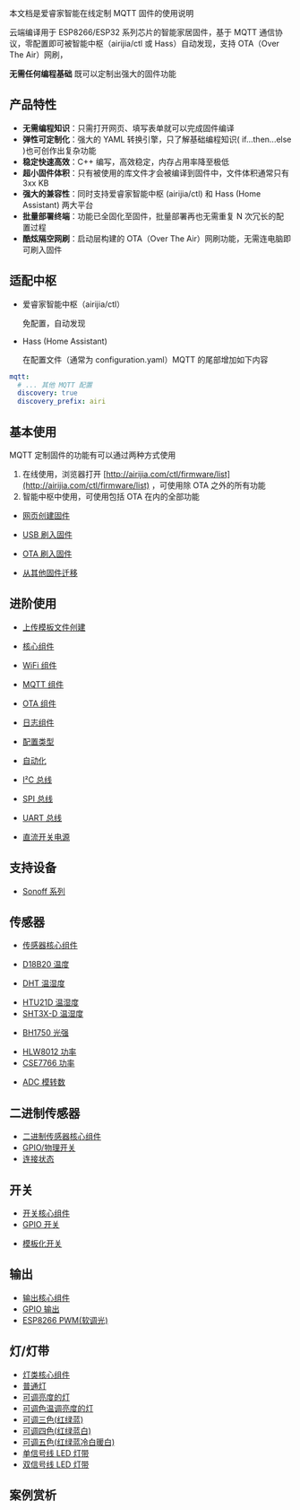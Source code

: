 本文档是爱睿家智能在线定制 MQTT 固件的使用说明

云端编译用于 ESP8266/ESP32 系列芯片的智能家居固件，基于 MQTT 通信协议，零配置即可被智能中枢（airijia/ctl 或 Hass）自动发现，支持 OTA（Over The Air）网刷，

**无需任何编程基础** 既可以定制出强大的固件功能


## 产品特性

- **无需编程知识**：只需打开网页、填写表单就可以完成固件编译
- **弹性可定制化**：强大的 YAML 转换引擎，只了解基础编程知识( if...then...else )也可创作出复杂功能
- **稳定快速高效**：C++ 编写，高效稳定，内存占用率降至极低
- **超小固件体积**：只有被使用的库文件才会被编译到固件中，文件体积通常只有 3xx KB
- **强大的兼容性**：同时支持爱睿家智能中枢 (airijia/ctl) 和 Hass (Home Assistant) 两大平台
- **批量部署终端**：功能已全固化至固件，批量部署再也无需重复 N 次冗长的配置过程
- **酷炫隔空网刷**：启动层构建的 OTA（Over The Air）网刷功能，无需连电脑即可刷入固件

## 适配中枢

 - 爱睿家智能中枢（airijia/ctl）

    免配置，自动发现

 - Hass (Home Assistant)

   在配置文件（通常为 configuration.yaml）MQTT 的尾部增加如下内容

```yaml
mqtt:
  # ... 其他 MQTT 配置
  discovery: true
  discovery_prefix: airi
```

## 基本使用

MQTT 定制固件的功能有可以通过两种方式使用

1. 在线使用，浏览器打开 [http://airijia.com/ctl/firmware/list](http://airijia.com/ctl/firmware/list) ，可使用除 OTA 之外的所有功能
2. 智能中枢中使用，可使用包括 OTA 在内的全部功能



- [网页创建固件](mqtt/guides/form)


- [USB 刷入固件](mqtt/guides/ttl)
- [OTA 刷入固件](mqtt/guides/ota)
- [从其他固件迁移](mqtt/guides/migrate)




## 进阶使用

- [上传模板文件创建](mqtt/guides/yaml)
- [核心组件](mqtt/components/airi)
- [WiFi 组件](mqtt/components/wifi)
- [MQTT 组件](mqtt/components/mqtt)
- [OTA 组件](mqtt/components/ota)
- [日志组件](mqtt/components/logger)
- [配置类型](mqtt/guides/configuration-types)


- [自动化](mqtt/guides/automations)
- [I²C 总线](mqtt/components/i2c)
- [SPI 总线](mqtt/components/spi)
- [UART 总线](mqtt/components/uart)
- [直流开关电源](mqtt/components/power_supply)
<!-- - [睡眠模式](mqtt/components/deep_sleep) -->


## 支持设备

- [Sonoff 系列](mqtt/devices/sonoff)
 


<!-- - [ESP01/ESP01S](mqtt/devices/esp01)
- [D1 系列](mqtt/devices/d1)
- [NodeMCU ESP8266](mqtt/devices/nodemcu_esp8266)
- [NodeMCU ESP32](mqtt/devices/nodemcu_esp32)
- [ESP8266 系列通用](mqtt/devices/esp8266)
- [ESP32 系列通用](mqtt/devices/esp32) -->


## 传感器

-  [传感器核心组件](mqtt/components/sensor/)


-  [D18B20 温度](mqtt/components/sensor/dallas)
<!-- -  [MAX6675 温度](mqtt/components/sensor/dallas) -->
-  [DHT 温湿度](mqtt/components/sensor/dht)
<!-- -  [DHT12 温湿度(I²C 总线)](mqtt/components/sensor/dht) -->
<!-- -  [HDC1080 温湿度](mqtt/components/sensor/dallas) -->
-  [HTU21D 温湿度](mqtt/components/sensor/htu21d)
-  [SHT3X-D 温湿度](mqtt/components/sensor/sht3xd)


<!-- -  [MS5611 气压](mqtt/components/sensor/ms5611) -->
<!-- -  [BMP085/BMP180 温度+气压](mqtt/components/sensor/ms5611) -->
<!-- -  [BMP280 温度+气压](mqtt/components/sensor/ms5611) -->
<!-- -  [BME280 温湿度+气压](mqtt/components/sensor/ms5611) -->
<!-- -  [BME680 温湿度+气压+空气品质](mqtt/components/sensor/ms5611) -->


<!-- -  [MH-Z19 二氧化碳](mqtt/components/sensor/mhz19) -->


-  [BH1750 光强](mqtt/components/sensor/bh1750)
<!-- -  [TSL2561 光强](mqtt/components/sensor/tsl2561) -->


-  [HLW8012 功率](mqtt/components/sensor/hlw8012)
-  [CSE7766 功率](mqtt/components/sensor/cse7766)
<!-- -  [INA219 功率](mqtt/components/sensor/ms5611) -->
<!-- -  [INA3221 功率](mqtt/components/sensor/ms5611) -->


<!-- -  [HX711 压力](mqtt/components/sensor/ms5611) -->
<!-- -  [TCS34725 颜色识别](mqtt/components/sensor/ms5611) -->
<!-- -  [HMC5883L 罗盘](mqtt/components/sensor/ms5611) -->
<!-- -  [MPU6050  陀螺仪](mqtt/components/sensor/ms5611) -->
<!-- -  [超声波测距](mqtt/components/sensor/ms5611) -->


- [ADC 模转数](mqtt/components/sensor/adc)

<!--   [ads1115 模转数](mqtt/components/sensor/ads1115)
-  [占空比](mqtt/components/sensor/adc)
-  [霍尔效应(ESP32)](mqtt/components/sensor/adc)
-  [脉冲计数](mqtt/components/sensor/ms5611)
-  [旋转编码器](mqtt/components/sensor/ms5611)


-  [软件逻辑传感器](mqtt/components/light/)
-  [运行时间](mqtt/components/light/)
-  [WiFi 信号强度](mqtt/components/light/) -->


## 二进制传感器

-  [二进制传感器核心组件](mqtt/components/binary_sensor/)
-  [GPIO/物理开关](mqtt/components/binary_sensor/gpio)
-  [连接状态](mqtt/components/binary_sensor/status)

## 开关

-  [开关核心组件](mqtt/components/switch/)
-  [GPIO 开关](mqtt/components/switch/gpio)
<!-- -  [红外发射器](mqtt/components/switch/) -->
<!-- -  [输出(Output)拟态开关](mqtt/components/switch/) -->
-  [模板化开关](mqtt/components/switch/template)
<!-- -  [UART 指令开关](mqtt/components/switch/) -->





## 输出

-  [输出核心组件](mqtt/components/output/)
-  [GPIO 输出](mqtt/components/output/gpio)
-  [ESP8266 PWM(软调光)](mqtt/components/output/esp8266_pwm)
<!-- -  [ESP32 LEDC(硬调光)](mqtt/components/output/ledc) -->
<!-- -  [MY9231/MY9291 LED](mqtt/components/output/my9231) -->


## 灯/灯带

-  [灯类核心组件](mqtt/components/light/)
-  [普通灯](mqtt/components/light/binary)
-  [可调亮度的灯](mqtt/components/light/monochromatic)
-  [可调色温调亮度的灯](mqtt/components/light/cwww)
-  [可调三色(红绿蓝)](mqtt/components/light/rgb)
-  [可调四色(红绿蓝白)](mqtt/components/light/rgbw)
-  [可调五色(红绿蓝冷白暖白)](mqtt/components/light/rgbww)
-  [单信号线 LED 灯带](mqtt/components/light/fastled_clockless)
-  [双信号线 LED 灯带](mqtt/components/light/fastled_spi)




<!-- ## 风扇

-  [风扇核心组件](mqtt/components/light/)
-  [普通风扇](mqtt/components/light/)
-  [调速风扇](mqtt/components/light/) -->


<!-- ## 显示屏

-  [显示屏核心组件](mqtt/components/light/)
-  [串/并口液晶屏](mqtt/components/light/)
-  [I²C 总线液晶屏(PCF8574)](mqtt/components/light/)
-  [七段数码管(MAX7219)](mqtt/components/light/)
-  [触摸液晶屏(Nextion)](mqtt/components/light/)
-  [I²C 总线 OLED](mqtt/components/light/)
-  [SPI 总线 OLED](mqtt/components/light/)
-  [墨水屏](mqtt/components/light/) -->




<!-- ## 蓝牙 -->




<!-- ## 红外 -->


## 案例赏析


